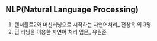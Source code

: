 ## NLP(Natural Language Processing)
1. 텐서플로2와 머신러닝으로 시작하는 자연어처리_ 전창욱 외 3명
2. 딥 러닝을 이용한 자연어 처리 입문_ 유원준 
